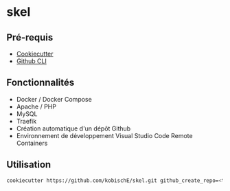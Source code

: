 # skel

## Pré-requis

- [Cookiecutter](https://github.com/cookiecutter/cookiecutter)
- [Github CLI](https://cli.github.com/)

## Fonctionnalités

- Docker / Docker Compose
- Apache / PHP
- MySQL
- Traefik
- Création automatique d'un dépôt Github
- Environnement de développement Visual Studio Code Remote Containers

## Utilisation

```sh
cookiecutter https://github.com/kobischE/skel.git github_create_repo=<true|false>
```

